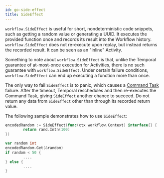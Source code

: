 ```yaml
---
id: go-side-effect
title: SideEffect
---
```


`workflow.SideEffect` is useful for short, nondeterministic code snippets, such as getting a random
value or generating a UUID.
It executes the provided function once and records its result into the Workflow history.
`workflow.SideEffect` does not re-execute upon replay, but instead returns the recorded result.
It can be seen as an "inline" Activity.

Something to note about `workflow.SideEffect` is that, unlike the Temporal guarantee of at-most-once execution for Activities, there is no such guarantee with `workflow.SideEffect`.
Under certain failure conditions, `workflow.SideEffect` can end up executing a function more than once.

The only way to fail `SideEffect` is to panic, which causes a [Command Task](/docs/glossary/#command) failure.
After the timeout, Temporal reschedules and then re-executes the Command Task, giving `SideEffect` another chance to succeed.
Do not return any data from `SideEffect` other than through its recorded return value.

The following sample demonstrates how to use `SideEffect`:

```go
encodedRandom := SideEffect(func(ctx workflow.Context) interface{} {
        return rand.Intn(100)
})

var random int
encodedRandom.Get(&random)
if random < 50 {
        ....
} else {
        ....
}
```
